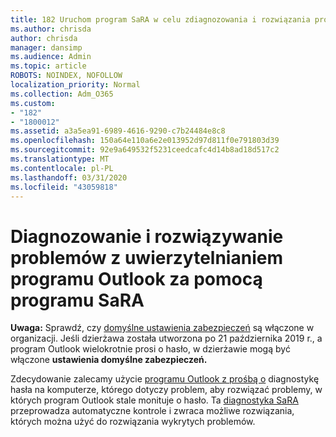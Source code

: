 ```yaml
---
title: 182 Uruchom program SaRA w celu zdiagnozowania i rozwiązania problemów z uwierzytelnianiem programu Outlook
ms.author: chrisda
author: chrisda
manager: dansimp
ms.audience: Admin
ms.topic: article
ROBOTS: NOINDEX, NOFOLLOW
localization_priority: Normal
ms.collection: Adm_O365
ms.custom:
- "182"
- "1800012"
ms.assetid: a3a5ea91-6989-4616-9290-c7b24484e8c8
ms.openlocfilehash: 150a64e110a6e2e013952d97d811f0e791803d39
ms.sourcegitcommit: 92e9a649532f5231ceedcafc4d14b8ad18d517c2
ms.translationtype: MT
ms.contentlocale: pl-PL
ms.lasthandoff: 03/31/2020
ms.locfileid: "43059818"
---
```

# <a name="use-sara-to-diagnose-and-resolve-outlook-authentication-issues"></a>Diagnozowanie i rozwiązywanie problemów z uwierzytelnianiem programu Outlook za pomocą programu SaRA

**Uwaga:** Sprawdź, czy [domyślne ustawienia zabezpieczeń](http://aka.ms/securitydefaults) są włączone w organizacji. Jeśli dzierżawa została utworzona po 21 października 2019 r., a program Outlook wielokrotnie prosi o hasło, w dzierżawie mogą być włączone **ustawienia domyślne zabezpieczeń.**

Zdecydowanie zalecamy użycie [programu Outlook z prośbą o](https://aka.ms/SaRA-OutlookPwdPrompt-Alchemy) diagnostykę hasła na komputerze, którego dotyczy problem, aby rozwiązać problemy, w których program Outlook stale monituje o hasło. Ta [diagnostyka SaRA](https://diagnostics.office.com/#/) przeprowadza automatyczne kontrole i zwraca możliwe rozwiązania, których można użyć do rozwiązania wykrytych problemów.
